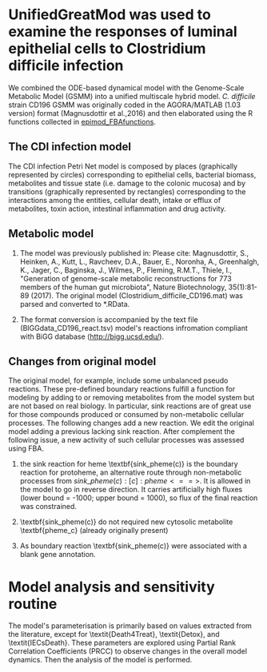 
# UnifiedGreatMod was used to examine the responses of luminal epithelial cells to Clostridium difficile infection

We combined the ODE-based dynamical model with the Genome-Scale Metabolic Model (GSMM) into a unified multiscale hybrid model. _C. difficile_ strain CD196 GSMM was originally coded in the AGORA/MATLAB (1.03 version) format (Magnusdottir et al.,2016) and then elaborated using the R functions collected in [epimod_FBAfunctions](https://github.com/qBioTurin/epimod_FBAfunctions).

## The CDI infection model

The CDI infection Petri Net model is composed by places (graphically represented by circles) corresponding to epithelial cells, bacterial biomass, metabolites and tissue state (i.e. damage to the colonic mucosa) and by transitions (graphically represented by rectangles) corresponding to the interactions among the entities, cellular death, intake or efflux of metabolites, toxin action, intestinal inflammation and drug activity.

## Metabolic model

1. The model was previously published in: Please cite: Magnusdottir, S., Heinken, A., Kutt, L., Ravcheev, D.A., Bauer, E., Noronha, A., Greenhalgh, K., Jager, C., Baginska, J., Wilmes, P., Fleming, R.M.T., Thiele, I., "Generation of genome-scale metabolic reconstructions for 773 members of the human gut microbiota", Nature Biotechnology, 35(1):81-89 (2017). The original model (Clostridium\_difficile\_CD196.mat) was parsed and converted to *.RData.

2. The format conversion is accompanied by the text file (BIGGdata\_CD196\_react.tsv) model's reactions infromation compliant with BiGG database (http://bigg.ucsd.edu/).

## Changes from original model

The original model, for example, include some unbalanced pseudo reactions. These pre-defined boundary reactions fulfill a function for modeling by adding to or removing metabolites from the model system but are not based on real biology. In particular, sink reactions are of great use for those compounds produced or consumed by non-metabolic cellular processes. The following changes add a new reaction. We edit the original model adding a previous lacking sink reaction. After complement the following issue, a new activity of such cellular processes was assessed using FBA.

1. the sink reaction for heme \textbf{sink\_pheme(c)} is the boundary reaction for protoheme, an alternative route through non-metabolic processes from $sink\_pheme(c) : [c] : pheme <==>$. It is allowed in the model to go in reverse direction. It carries artificially high fluxes (lower bound = -1000; upper bound = 1000), so flux of the final reaction was constrained.

2. \textbf{sink\_pheme(c)} do not required new cytosolic  metabolite \textbf{pheme\_c} (already originally present)

3. As boundary reaction \textbf{sink\_pheme(c)} were associated with a blank gene annotation.

# Model analysis and sensitivity routine

The model's parameterisation is primarily based on values extracted from the literature, except for \textit{Death4Treat}, \textit{Detox}, and \textit{IECsDeath}. These parameters are explored using Partial Rank Correlation Coefficients (PRCC) to observe changes in the overall model dynamics. Then the analysis of the model is performed.